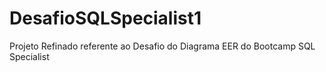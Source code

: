 # DesafioSQLSpecialist1

Projeto Refinado referente ao Desafio do Diagrama EER do Bootcamp SQL Specialist
